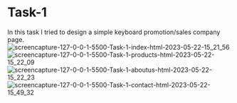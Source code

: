 # Task-1
In this task I tried to design a simple keyboard promotion/sales company page.
![screencapture-127-0-0-1-5500-Task-1-index-html-2023-05-22-15_21_56](https://github.com/omertuncwho/Patika/assets/44731889/24fd80f5-f6e2-4c0a-906c-a3ff8dde431a)
![screencapture-127-0-0-1-5500-Task-1-products-html-2023-05-22-15_22_09](https://github.com/omertuncwho/Patika/assets/44731889/a570f4b2-750e-4765-a0e0-a4d1bec70c25)
![screencapture-127-0-0-1-5500-Task-1-aboutus-html-2023-05-22-15_22_23](https://github.com/omertuncwho/Patika/assets/44731889/92b5e781-3e34-47b2-ba96-fc013cf6170d)
![screencapture-127-0-0-1-5500-Task-1-contact-html-2023-05-22-15_49_32](https://github.com/omertuncwho/Patika/assets/44731889/80ce97ba-e1a1-4c47-a9ec-2f7acbd5f73b)

